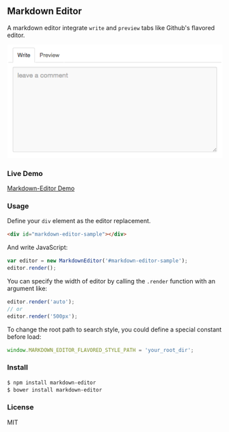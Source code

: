 
Markdown Editor
------------------------

A markdown editor integrate `write` and `preview` tabs like Github's flavored editor.

![Preview UI](resource/ui.png)

### Live Demo

[Markdown-Editor Demo](http://yorkie.ninja/markdown-editor-flavored/)

### Usage

Define your `div` element as the editor replacement.

```html
<div id="markdown-editor-sample"></div>
```

And write JavaScript:

```js
var editor = new MarkdownEditor('#markdown-editor-sample');
editor.render();
```

You can specify the width of editor by calling the `.render` function with an argument like:

```js
editor.render('auto');
// or
editor.render('500px');
```

To change the root path to search style, you could define a special constant before load:

```js
window.MARKDOWN_EDITOR_FLAVORED_STYLE_PATH = 'your_root_dir';
```

### Install

```sh
$ npm install markdown-editor
$ bower install markdown-editor
```

### License

MIT
